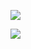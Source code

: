 ![](https://www.nta.go.jp/tmp/e01470a6-dc23-4fd5-8373-53115974254f/images/e6c8b078c1f893face5bbef82fbf4ceb9bc1cb51683900147903b9225f9e9e3d.jpg)

![](https://www.nta.go.jp/tmp/e01470a6-dc23-4fd5-8373-53115974254f/images/b1ec005fe9fac4c58abf2b02a87742747fd9d4db8d2edc870914c9a1996e40ee.jpg)